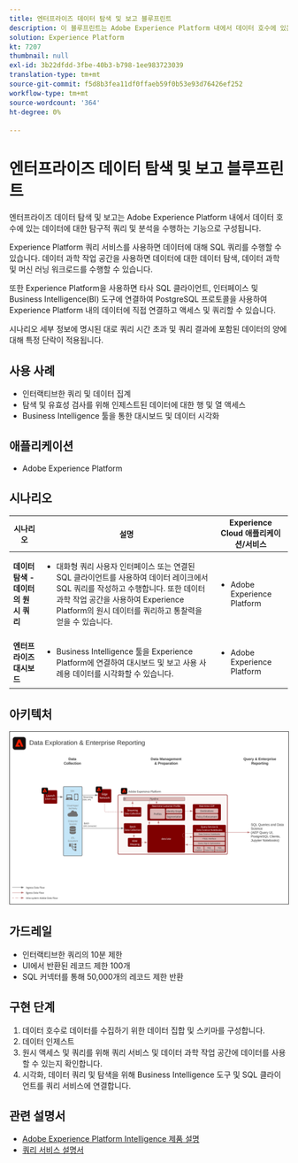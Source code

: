 ```yaml
---
title: 엔터프라이즈 데이터 탐색 및 보고 블루프린트
description: 이 블루프린트는 Adobe Experience Platform 내에서 데이터 호수에 있는 데이터의 탐구적 쿼리 및 분석을 수행할 수 있는 기능을 보여줍니다.
solution: Experience Platform
kt: 7207
thumbnail: null
exl-id: 3b22dfdd-3fbe-40b3-b798-1ee983723039
translation-type: tm+mt
source-git-commit: f5d8b3fea11df0ffaeb59f0b53e93d76426ef252
workflow-type: tm+mt
source-wordcount: '364'
ht-degree: 0%

---
```


# 엔터프라이즈 데이터 탐색 및 보고 블루프린트

엔터프라이즈 데이터 탐색 및 보고는 Adobe Experience Platform 내에서 데이터 호수에 있는 데이터에 대한 탐구적 쿼리 및 분석을 수행하는 기능으로 구성됩니다.

Experience Platform 쿼리 서비스를 사용하면 데이터에 대해 SQL 쿼리를 수행할 수 있습니다. 데이터 과학 작업 공간을 사용하면 데이터에 대한 데이터 탐색, 데이터 과학 및 머신 러닝 워크로드를 수행할 수 있습니다.

또한 Experience Platform을 사용하면 타사 SQL 클라이언트, 인터페이스 및 Business Intelligence(BI) 도구에 연결하여 PostgreSQL 프로토콜을 사용하여 Experience Platform 내의 데이터에 직접 연결하고 액세스 및 쿼리할 수 있습니다.

시나리오 세부 정보에 명시된 대로 쿼리 시간 초과 및 쿼리 결과에 포함된 데이터의 양에 대해 특정 단락이 적용됩니다.

## 사용 사례

* 인터랙티브한 쿼리 및 데이터 집계
* 탐색 및 유효성 검사를 위해 인제스트된 데이터에 대한 행 및 열 액세스
* Business Intelligence 툴을 통한 대시보드 및 데이터 시각화

## 애플리케이션

* Adobe Experience Platform

## 시나리오

| 시나리오 | 설명 | Experience Cloud 애플리케이션/서비스 |
|---|---|---|
| **데이터 탐색 - 데이터의 원시 쿼리** | <ul><li>대화형 쿼리 사용자 인터페이스 또는 연결된 SQL 클라이언트를 사용하여 데이터 레이크에서 SQL 쿼리를 작성하고 수행합니다. 또한 데이터 과학 작업 공간을 사용하여 Experience Platform의 원시 데이터를 쿼리하고 통찰력을 얻을 수 있습니다.</li></ul> | <ul><li>Adobe Experience Platform</li></ul> |
| **엔터프라이즈 대시보드** | <ul><li>Business Intelligence 툴을 Experience Platform에 연결하여 대시보드 및 보고 사용 사례용 데이터를 시각화할 수 있습니다.</li></ul> | <ul><li>Adobe Experience Platform</li></ul> |

## 아키텍처

<img src="assets/dataexplore.svg" alt="엔터프라이즈 데이터 탐색 및 보고 청사진을 위한 참조 아키텍처" style="border:1px solid #4a4a4a" />

## 가드레일

* 인터랙티브한 쿼리의 10분 제한
* UI에서 반환된 레코드 제한 100개
* SQL 커넥터를 통해 50,000개의 레코드 제한 반환

## 구현 단계

1. 데이터 호수로 데이터를 수집하기 위한 데이터 집합 및 스키마를 구성합니다.
1. 데이터 인제스트
1. 원시 액세스 및 쿼리를 위해 쿼리 서비스 및 데이터 과학 작업 공간에 데이터를 사용할 수 있는지 확인합니다.
1. 시각화, 데이터 쿼리 및 탐색을 위해 Business Intelligence 도구 및 SQL 클라이언트를 쿼리 서비스에 연결합니다.

## 관련 설명서

* [Adobe Experience Platform Intelligence 제품 설명](https://helpx.adobe.com/legal/product-descriptions/adobe-experience-platform-intelligence---product-description.html)
* [쿼리 서비스 설명서](https://experienceleague.adobe.com/docs/experience-platform/query/home.html?lang=en)
